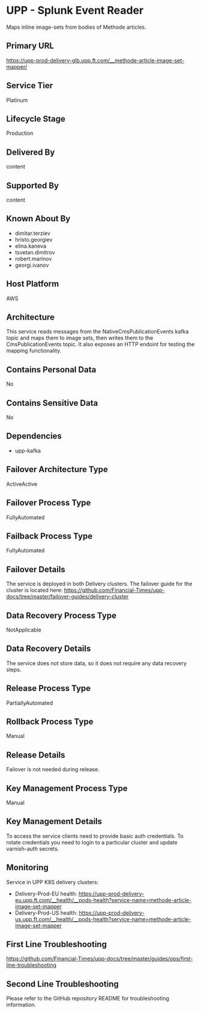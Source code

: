 # UPP - Splunk Event Reader

Maps inline image-sets from bodies of Methode articles.

## Primary URL

<https://upp-prod-delivery-glb.upp.ft.com/__methode-article-image-set-mapper/>

## Service Tier

Platinum

## Lifecycle Stage

Production

## Delivered By

content

## Supported By

content

## Known About By

- dimitar.terziev
- hristo.georgiev
- elina.kaneva
- tsvetan.dimitrov
- robert.marinov
- georgi.ivanov

## Host Platform

AWS

## Architecture

This service reads messages from the NativeCmsPublicationEvents kafka topic and maps them to image sets, then writes them to the CmsPublicationEvents topic. It also exposes an HTTP endoint for testing the mapping functionality.

## Contains Personal Data

No

## Contains Sensitive Data

No

## Dependencies

- upp-kafka

## Failover Architecture Type

ActiveActive

## Failover Process Type

FullyAutomated

## Failback Process Type

FullyAutomated

## Failover Details

The service is deployed in both Delivery clusters. The failover guide for the cluster is located here:
<https://github.com/Financial-Times/upp-docs/tree/master/failover-guides/delivery-cluster>

## Data Recovery Process Type

NotApplicable

## Data Recovery Details

The service does not store data, so it does not require any data recovery steps.

## Release Process Type

PartiallyAutomated

## Rollback Process Type

Manual

## Release Details

Failover is not needed during release.

## Key Management Process Type

Manual

## Key Management Details

To access the service clients need to provide basic auth credentials.
To rotate credentials you need to login to a particular cluster and update varnish-auth secrets.

## Monitoring

Service in UPP K8S delivery clusters:

- Delivery-Prod-EU health: <https://upp-prod-delivery-eu.upp.ft.com/__health/__pods-health?service-name=methode-article-image-set-mapper>
- Delivery-Prod-US health: <https://upp-prod-delivery-us.upp.ft.com/__health/__pods-health?service-name=methode-article-image-set-mapper>

## First Line Troubleshooting

<https://github.com/Financial-Times/upp-docs/tree/master/guides/ops/first-line-troubleshooting>

## Second Line Troubleshooting

Please refer to the GitHub repository README for troubleshooting information.
